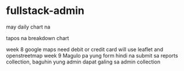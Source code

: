 # fullstack-admin


may daily chart na

tapos na breakdown chart

week 8 google maps need debit or credit card will use leaflet and openstreetmap 
week 9 Magulo pa yung form hindi na submit sa reports collection, baguhin yung admin dapat galing sa admin collection
